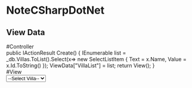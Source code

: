 <h1>NoteCSharpDotNet</h1> 

<h2>View Data</h2>

<div>#Controller</div>
public IActionResult Create()
{
    IEnumerable<SelectListItem> list = _db.Villas.ToList().Select(x=> new SelectListItem
    {
        Text = x.Name,
        Value = x.Id.ToString()
    });
    ViewData["VillaList"] = list;
    return View();
}

<div>#View</div>
<div class="form-floating py-1 col-12">
   <select asp-for="@Model.VillaId" asp-items="@ViewData["VillaList"] as IEnumerable<SelectListItem>"
       class="form-select border shadow">
       <option disabled selected>--Select Viila--</option>
   </select>
    <label asp-for="VillaId" class="ms-2"></label>
    <span asp-validation-for="VillaId" class="text-danger"></span>
</div>
